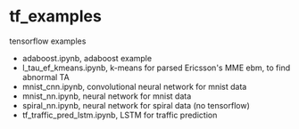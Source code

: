 # tf_examples
tensorflow examples

* adaboost.ipynb, adaboost example
* l_tau_ef_kmeans.ipynb, k-means for parsed Ericsson's MME ebm, to find abnormal TA
* mnist_cnn.ipynb, convolutional neural network for mnist data
* mnist_nn.ipynb, neural network for mnist data
* spiral_nn.ipynb, neural network for spiral data (no tensorflow)
* tf_traffic_pred_lstm.ipynb, LSTM for traffic prediction
